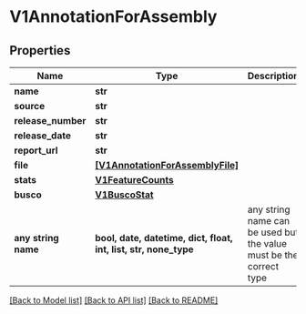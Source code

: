 # V1AnnotationForAssembly


## Properties
Name | Type | Description | Notes
------------ | ------------- | ------------- | -------------
**name** | **str** |  | [optional] 
**source** | **str** |  | [optional] 
**release_number** | **str** |  | [optional] 
**release_date** | **str** |  | [optional] 
**report_url** | **str** |  | [optional] 
**file** | [**[V1AnnotationForAssemblyFile]**](V1AnnotationForAssemblyFile.md) |  | [optional] 
**stats** | [**V1FeatureCounts**](V1FeatureCounts.md) |  | [optional] 
**busco** | [**V1BuscoStat**](V1BuscoStat.md) |  | [optional] 
**any string name** | **bool, date, datetime, dict, float, int, list, str, none_type** | any string name can be used but the value must be the correct type | [optional]

[[Back to Model list]](../README.md#documentation-for-models) [[Back to API list]](../README.md#documentation-for-api-endpoints) [[Back to README]](../README.md)


